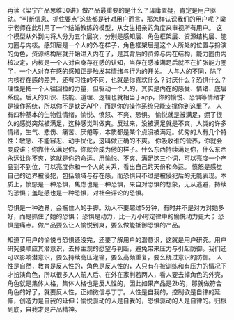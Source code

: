 再读《梁宁产品思维30讲》做产品最重要的是什么？毋庸置疑，肯定是用户驱动。“判断信息、抓住要点”这些都是针对用户而言，那怎样认识我们的用户呢？梁宁老师在此引用了一个结婚教练的模型，从女生相亲的角度来审视所有用户。
这个模型从外到内将人分为五个层次，分别是感知层、角色框架层、资源结构层、能力圈与内核。感知层是一个人的外在样子，角色框架层是这个人所处的位置与扮演的角色，资源结构层就开始进入内在了，是其背后的资源与内在结构，能力圈由内核决定，内核是一个人对自身存在感的认知，当存在感被满足后就不在扩张能力圈了，一个人对存在感的感知正是触发其情绪与行为的开关。
人与人的不同，除了内核存在感的差异，还有习性的不同，也就是你喜欢什么？讨厌什么？恐惧什么？理性是把一个人往回拉的力量，但驱动一个人的，其实是内在的感受、情绪、底层系统。后天的知识、技能、道理、逻辑也就相当于app，你的愉悦、恐惧等情绪才是操作系统，所以你不是缺乏APP，而是你的操作系统只能支撑你到这里了。
人有四种基本的生物性情绪，愉悦、愤怒、不爽、恐惧。
愉悦就是被满足，绷了很久的感觉突然被满足，这种感觉叫做爽。反过来，没被满足就是不爽，人类的许多情绪，生气、悲伤、痛苦、厌倦等，本质都是某个点没被满足。优秀的人有几个特性：敏感、不能容忍、动手优化，这叫做正确的不爽。
你吸收谁的营养，你就会变成谁；你靠什么满足你，你就会成为他的样子。什么东西持续满足你，什么东西永远让你不爽，这就是你的命运。用愉悦、不爽、满足这三个词，可以亮度一个产品到不到位，可以亮度你和一个人的关系，看出自己的天份和命运。
愤怒是感觉自己的边界被侵犯，包括领域与存在感，而恐惧只不过是被侵犯后的无能表现。本质上，愤怒是一种恐惧，焦虑也是一种恐惧，来自对恐惧的想象，无从逃避，持续的恐惧；羞耻感也是一种恐惧，对社会评论的恐惧。

恐惧是一种边界，会捆住人的手脚。劝人不要超过5分钟，有时并不是对方对她多好，而是抓住了她的恐惧；
恐惧是动力，比一万小时定律中的愉悦动力更大；
恐惧是痛点。做产品要么让人愉悦到爽，要么做能抵御恐惧的产品。

知道了用户的愉悦与恐惧还没完，还要了解用户的潜意识，这就是用户研究。用户研究要顺应其潜意识，去掉主观的愿望与判断，避免带来压力与引起防御。我们还可以影响潜意识，要么持续高压灌输，要么高频重复，要么绕过意识的防御。
人性是自然，教育是反人性的，角色是反人性的，人只有在被训练和有压力的情况下才扮演角色，所以很多人人前人后、在外在家判若两人，看人要去掉角色的外壳，角色就是集体人格，集体人格也是反人性的，因此如果产品是2b的，那就做符合角色的好了，就要反人性，正如微信与丁丁。人性是自我的，控制欲是自律的延伸，创造力是自我的延伸；愉悦驱动的人是自我的，恐惧驱动的人是自律的。归根到底，自我才是产品精神。
